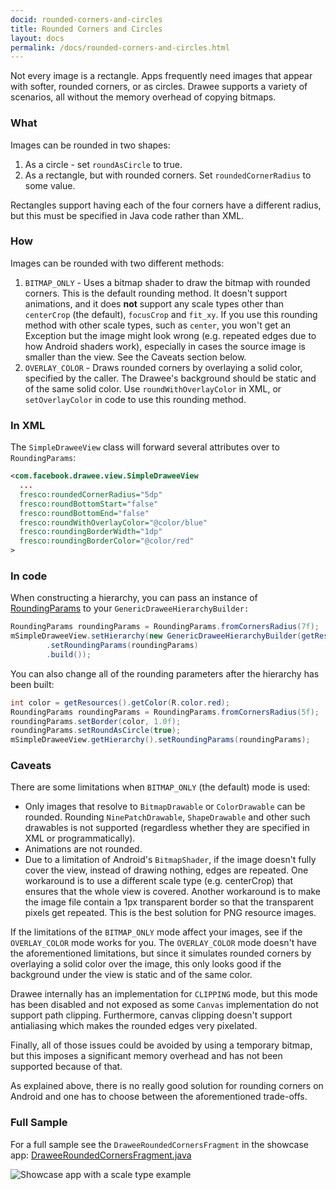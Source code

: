 ```yaml
---
docid: rounded-corners-and-circles
title: Rounded Corners and Circles
layout: docs
permalink: /docs/rounded-corners-and-circles.html
---
```


Not every image is a rectangle. Apps frequently need images that appear with softer, rounded corners, or as circles. Drawee supports a variety of scenarios, all without the memory overhead of copying bitmaps.

### What

Images can be rounded in two shapes:

1. As a circle - set `roundAsCircle` to true.
2. As a rectangle, but with rounded corners. Set `roundedCornerRadius` to some value.

Rectangles support having each of the four corners have a different radius, but this must be specified in Java code rather than XML.

### How

Images can be rounded with two different methods:

1. `BITMAP_ONLY` - Uses a bitmap shader to draw the bitmap with rounded corners. This is the default rounding method. It doesn't support animations, and it does **not** support any scale types other than `centerCrop` (the default), `focusCrop` and `fit_xy`. If you use this rounding method with other scale types, such as `center`, you won't get an Exception but the image might look wrong (e.g. repeated edges due to how Android shaders work), especially in cases the source image is smaller than the view. See the Caveats section below.
2. `OVERLAY_COLOR` - Draws rounded corners by overlaying a solid color, specified by the caller. The Drawee's background should be static and of the same solid color. Use `roundWithOverlayColor` in XML, or `setOverlayColor` in code to use this rounding method.

### In XML

The `SimpleDraweeView` class will forward several attributes over to `RoundingParams`:

```xml
<com.facebook.drawee.view.SimpleDraweeView
  ...
  fresco:roundedCornerRadius="5dp"
  fresco:roundBottomStart="false"
  fresco:roundBottomEnd="false"
  fresco:roundWithOverlayColor="@color/blue"
  fresco:roundingBorderWidth="1dp"
  fresco:roundingBorderColor="@color/red"
>
```

### In code

When constructing a hierarchy, you can pass an instance of [RoundingParams](../javadoc/reference/com/facebook/drawee/generic/RoundingParams.html) to your `GenericDraweeHierarchyBuilder:`

```java
RoundingParams roundingParams = RoundingParams.fromCornersRadius(7f);
mSimpleDraweeView.setHierarchy(new GenericDraweeHierarchyBuilder(getResources())
        .setRoundingParams(roundingParams)
        .build());
```

You can also change all of the rounding parameters after the hierarchy has been built:

```java
int color = getResources().getColor(R.color.red);
RoundingParams roundingParams = RoundingParams.fromCornersRadius(5f);
roundingParams.setBorder(color, 1.0f);
roundingParams.setRoundAsCircle(true);
mSimpleDraweeView.getHierarchy().setRoundingParams(roundingParams);
```

### Caveats

There are some limitations when `BITMAP_ONLY` (the default) mode is used:

- Only images that resolve to `BitmapDrawable` or `ColorDrawable` can be rounded. Rounding `NinePatchDrawable`, `ShapeDrawable` and other such drawables is not supported (regardless whether they are specified in XML or programmatically).
- Animations are not rounded.
- Due to a limitation of Android's `BitmapShader`, if the image doesn't fully cover the view, instead of drawing nothing, edges are repeated. One workaround is to use a different scale type (e.g. centerCrop) that ensures that the whole view is covered. Another workaround is to make the image file contain a 1px transparent border so that the transparent pixels get repeated. This is the best solution for PNG resource images.

If the limitations of the `BITMAP_ONLY` mode affect your images, see if the `OVERLAY_COLOR` mode works for you. The `OVERLAY_COLOR` mode doesn't have the aforementioned limitations, but since it simulates rounded corners by overlaying a solid color over the image, this only looks good if the background under the view is static and of the same color.

Drawee internally has an implementation for `CLIPPING` mode, but this mode has been disabled and not exposed as some `Canvas` implementation do not support path clipping. Furthermore, canvas clipping doesn't support antialiasing which makes the rounded edges very pixelated.

Finally, all of those issues could be avoided by using a temporary bitmap, but this imposes a significant memory overhead and has not been supported because of that.

As explained above, there is no really good solution for rounding corners on Android and one has to choose between the aforementioned trade-offs.

### Full Sample

For a full sample see the `DraweeRoundedCornersFragment` in the showcase app: [DraweeRoundedCornersFragment.java](https://github.com/facebook/fresco/blob/main/samples/showcase/src/main/java/com/facebook/fresco/samples/showcase/drawee/DraweeRoundedCornersFragment.java)

![Showcase app with a scale type example](/static/images/docs/01-rounded-corners-and-circles-sample.png)

